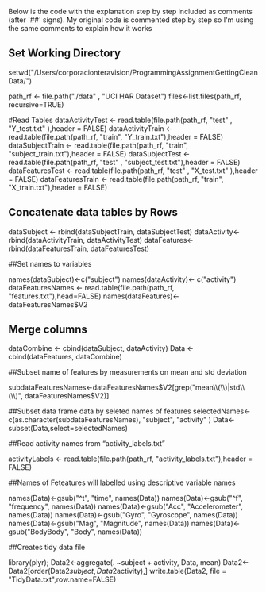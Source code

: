 Below is the code with the explanation step by step included as comments (after '##' signs). My original code is commented step by step
so I'm using the same comments to explain how it works

## Set Working Directory
setwd("/Users/corporacionteravision/ProgrammingAssignmentGettingCleanData/")

path_rf <- file.path("./data" , "UCI HAR Dataset")
files<-list.files(path_rf, recursive=TRUE)

#Read Tables
dataActivityTest  <- read.table(file.path(path_rf, "test" , "Y_test.txt" ),header = FALSE)
dataActivityTrain <- read.table(file.path(path_rf, "train", "Y_train.txt"),header = FALSE)
dataSubjectTrain <- read.table(file.path(path_rf, "train", "subject_train.txt"),header = FALSE)
dataSubjectTest  <- read.table(file.path(path_rf, "test" , "subject_test.txt"),header = FALSE)
dataFeaturesTest  <- read.table(file.path(path_rf, "test" , "X_test.txt" ),header = FALSE)
dataFeaturesTrain <- read.table(file.path(path_rf, "train", "X_train.txt"),header = FALSE)

## Concatenate data tables by Rows

dataSubject <- rbind(dataSubjectTrain, dataSubjectTest)
dataActivity<- rbind(dataActivityTrain, dataActivityTest)
dataFeatures<- rbind(dataFeaturesTrain, dataFeaturesTest)

##Set names to variables

names(dataSubject)<-c("subject")
names(dataActivity)<- c("activity")
dataFeaturesNames <- read.table(file.path(path_rf, "features.txt"),head=FALSE)
names(dataFeatures)<- dataFeaturesNames$V2

## Merge columns

dataCombine <- cbind(dataSubject, dataActivity)
Data <- cbind(dataFeatures, dataCombine)

##Subset name of features by measurements on mean and std deviation

subdataFeaturesNames<-dataFeaturesNames$V2[grep("mean\\(\\)|std\\(\\)", dataFeaturesNames$V2)]

##Subset data frame data by seleted names of features
selectedNames<-c(as.character(subdataFeaturesNames), "subject", "activity" )
Data<-subset(Data,select=selectedNames)

##Read activity names from “activity_labels.txt”

activityLabels <- read.table(file.path(path_rf, "activity_labels.txt"),header = FALSE)

##Names of Feteatures will labelled using descriptive variable names

names(Data)<-gsub("^t", "time", names(Data))
names(Data)<-gsub("^f", "frequency", names(Data))
names(Data)<-gsub("Acc", "Accelerometer", names(Data))
names(Data)<-gsub("Gyro", "Gyroscope", names(Data))
names(Data)<-gsub("Mag", "Magnitude", names(Data))
names(Data)<-gsub("BodyBody", "Body", names(Data))

##Creates tidy data file

library(plyr);
Data2<-aggregate(. ~subject + activity, Data, mean)
Data2<-Data2[order(Data2$subject,Data2$activity),]
write.table(Data2, file = "TidyData.txt",row.name=FALSE)
